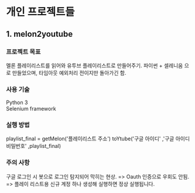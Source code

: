 # 개인 프로젝트들

## 1. melon2youtube

### 프로젝트 목표 
멜론 플레이리스트를 읽어와 유투브 플레이리스트로 만들어주기. 
파이썬 + 셀레니움 으로 만들었으며, 타임아웃 예외처리 전이지만 돌아가긴 함. 

### 사용 기술 
Python 3  
Selenium framework

### 실행 방법
playlist_final = getMelon('플레이리스트 주소')
toYtube('구글 아이디' ,'구글 아이디 비밀번호' ,playlist_final)

### 주의 사항
구글 로그인 시 봇으로 로그인 탐지되어 막히는 현상.
=> Oauth 인증으로 우회도 안됨.
=> 플레이 리스트용 신규 계정 하나 생성해 실행하면 정상 실행됩니다.   
